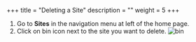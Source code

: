 +++
title = "Deleting a Site"
description = ""
weight = 5
+++

1.	Go to **Sites** in the navigation menu at left of the home page.
2.	Click on bin icon next to the site you want to delete.
![bin](https://agrofims.github.io/helpdocs/images/bin.png"image") 

